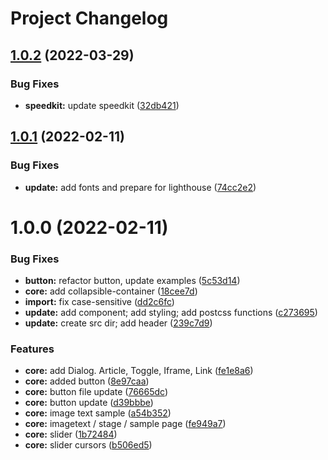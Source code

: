 # Project Changelog

## [1.0.2](https://github.com/GrabarzUndPartner/foundation/compare/v1.0.1...v1.0.2) (2022-03-29)


### Bug Fixes

* **speedkit:** update speedkit ([32db421](https://github.com/GrabarzUndPartner/foundation/commit/32db4218602d5a1b6ddc146840afa4ca5470b401))

## [1.0.1](https://github.com/GrabarzUndPartner/foundation/compare/v1.0.0...v1.0.1) (2022-02-11)


### Bug Fixes

* **update:** add fonts and prepare for lighthouse ([74cc2e2](https://github.com/GrabarzUndPartner/foundation/commit/74cc2e2a46cab8dcb01283ac65d4b7ddb4ca2039))

# 1.0.0 (2022-02-11)


### Bug Fixes

* **button:** refactor button, update examples ([5c53d14](https://github.com/GrabarzUndPartner/foundation/commit/5c53d1408f8e7e671cc49e337df58e0247e77729))
* **core:** add collapsible-container ([18cee7d](https://github.com/GrabarzUndPartner/foundation/commit/18cee7de970b86eebc6266dc3fd7578df384da14))
* **import:** fix case-sensitive ([dd2c6fc](https://github.com/GrabarzUndPartner/foundation/commit/dd2c6fcae2bd0c564632e35e6628a3b304c7eab4))
* **update:** add component; add styling; add postcss functions ([c273695](https://github.com/GrabarzUndPartner/foundation/commit/c273695cd612a20e56aa565b39db140fff032436))
* **update:** create src dir; add header ([239c7d9](https://github.com/GrabarzUndPartner/foundation/commit/239c7d95258c0311f395f2fc8c98ff252000e326))


### Features

* **core:** add Dialog. Article, Toggle, Iframe, Link ([fe1e8a6](https://github.com/GrabarzUndPartner/foundation/commit/fe1e8a678b317865f33b91294503c30b528c4718))
* **core:** added button ([8e97caa](https://github.com/GrabarzUndPartner/foundation/commit/8e97caa2a128f611c46538cdaa8dc4af9265262d))
* **core:** button file update ([76665dc](https://github.com/GrabarzUndPartner/foundation/commit/76665dc7ffb46453a8cb721cfc2dd750d54d6248))
* **core:** button update ([d39bbbe](https://github.com/GrabarzUndPartner/foundation/commit/d39bbbe47db89d2242301fdf286665eb6f12e1c1))
* **core:** image text sample ([a54b352](https://github.com/GrabarzUndPartner/foundation/commit/a54b3526dabd8174465ac2beace45963a8dc669c))
* **core:** imagetext / stage / sample page ([fe949a7](https://github.com/GrabarzUndPartner/foundation/commit/fe949a779680a96e457a332bb58b13207e73d3ee))
* **core:** slider ([1b72484](https://github.com/GrabarzUndPartner/foundation/commit/1b7248411a0c1f6409442c631cfa72fde21c32ca))
* **core:** slider cursors ([b506ed5](https://github.com/GrabarzUndPartner/foundation/commit/b506ed59629ea96bc7cd65a83eb3a376eb991d06))
